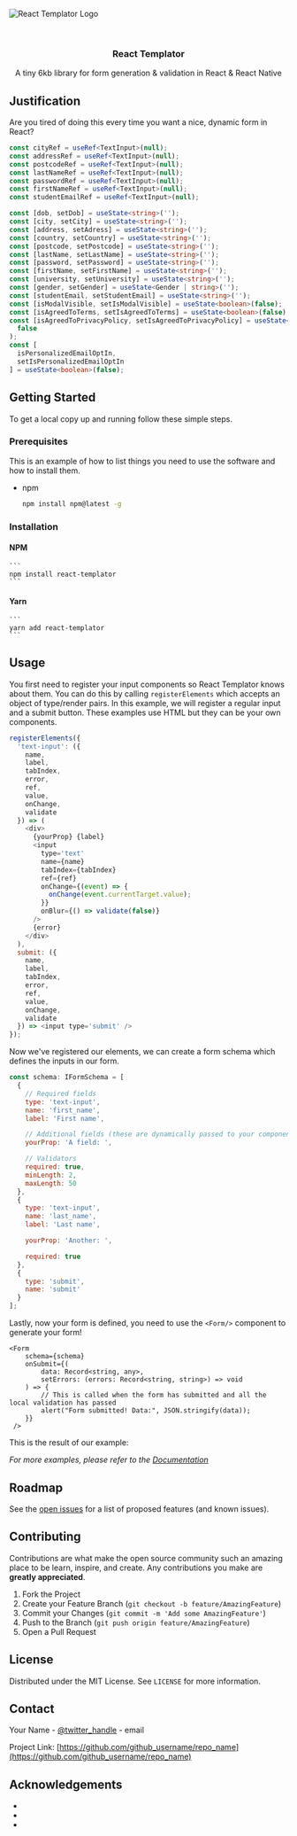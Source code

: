 ![React Templator Logo](https://i.imgur.com/3GT3syb.png)

<!-- PROJECT LOGO -->
<br />
<p align="center">

  <h3 align="center">React Templator</h3>

  <p align="center">
    A tiny 6kb library for form generation & validation in React & React Native
</p>

<!-- ABOUT THE PROJECT -->

## Justification

Are you tired of doing this every time you want a nice, dynamic form in React?

```typescript
const cityRef = useRef<TextInput>(null);
const addressRef = useRef<TextInput>(null);
const postcodeRef = useRef<TextInput>(null);
const lastNameRef = useRef<TextInput>(null);
const passwordRef = useRef<TextInput>(null);
const firstNameRef = useRef<TextInput>(null);
const studentEmailRef = useRef<TextInput>(null);

const [dob, setDob] = useState<string>('');
const [city, setCity] = useState<string>('');
const [address, setAdress] = useState<string>('');
const [country, setCountry] = useState<string>('');
const [postcode, setPostcode] = useState<string>('');
const [lastName, setLastName] = useState<string>('');
const [password, setPassword] = useState<string>('');
const [firstName, setFirstName] = useState<string>('');
const [university, setUniversity] = useState<string>('');
const [gender, setGender] = useState<Gender | string>('');
const [studentEmail, setStudentEmail] = useState<string>('');
const [isModalVisible, setIsModalVisible] = useState<boolean>(false);
const [isAgreedToTerms, setIsAgreedToTerms] = useState<boolean>(false);
const [isAgreedToPrivacyPolicy, setIsAgreedToPrivacyPolicy] = useState<boolean>(
  false
);
const [
  isPersonalizedEmailOptIn,
  setIsPersonalizedEmailOptIn
] = useState<boolean>(false);
```

<!-- GETTING STARTED -->

## Getting Started

To get a local copy up and running follow these simple steps.

### Prerequisites

This is an example of how to list things you need to use the software and how to install them.

- npm
  ```sh
  npm install npm@latest -g
  ```

### Installation

#### NPM

    ```
    npm install react-templator
    ```

#### Yarn

    ```
    yarn add react-templator
    ```

<!-- USAGE EXAMPLES -->

## Usage

You first need to register your input components so React Templator knows about them. You can do this by calling `registerElements` which accepts an object of type/render pairs. In this example, we will register a regular input and a submit button. These examples use HTML but they can be your own components.

```javascript
registerElements({
  'text-input': ({
    name,
    label,
    tabIndex,
    error,
    ref,
    value,
    onChange,
    validate
  }) => (
    <div>
      {yourProp} {label}
      <input
        type='text'
        name={name}
        tabIndex={tabIndex}
        ref={ref}
        onChange={(event) => {
          onChange(event.currentTarget.value);
        }}
        onBlur={() => validate(false)}
      />
      {error}
    </div>
  ),
  submit: ({
    name,
    label,
    tabIndex,
    error,
    ref,
    value,
    onChange,
    validate
  }) => <input type='submit' />
});
```

Now we've registered our elements, we can create a form schema which defines the inputs in our form.

```javascript
const schema: IFormSchema = [
  {
    // Required fields
    type: 'text-input',
    name: 'first_name',
    label: 'First name',

    // Additional fields (these are dynamically passed to your component and can be anything)
    yourProp: 'A field: ',

    // Validators
    required: true,
    minLength: 2,
    maxLength: 50
  },
  {
    type: 'text-input',
    name: 'last_name',
    label: 'Last name',

    yourProp: 'Another: ',

    required: true
  },
  {
    type: 'submit',
    name: 'submit'
  }
];
```

Lastly, now your form is defined, you need to use the `<Form/>` component to generate your form!

```
<Form
	schema={schema}
    onSubmit={(
       	data: Record<string, any>,
        setErrors: (errors: Record<string, string>) => void
    ) => {
    	// This is called when the form has submitted and all the local validation has passed
        alert("Form submitted! Data:", JSON.stringify(data));
    }}
 />
```

This is the result of our example:

_For more examples, please refer to the [Documentation](https://example.com)_

<!-- ROADMAP -->

## Roadmap

See the [open issues](https://github.com/github_username/repo_name/issues) for a list of proposed features (and known issues).

<!-- CONTRIBUTING -->

## Contributing

Contributions are what make the open source community such an amazing place to be learn, inspire, and create. Any contributions you make are **greatly appreciated**.

1. Fork the Project
2. Create your Feature Branch (`git checkout -b feature/AmazingFeature`)
3. Commit your Changes (`git commit -m 'Add some AmazingFeature'`)
4. Push to the Branch (`git push origin feature/AmazingFeature`)
5. Open a Pull Request

<!-- LICENSE -->

## License

Distributed under the MIT License. See `LICENSE` for more information.

<!-- CONTACT -->

## Contact

Your Name - [@twitter_handle](https://twitter.com/twitter_handle) - email

Project Link: [https://github.com/github_username/repo_name](https://github.com/github_username/repo_name)

<!-- ACKNOWLEDGEMENTS -->

## Acknowledgements

- []()
- []()
- []()

<!-- MARKDOWN LINKS & IMAGES -->
<!-- https://www.markdownguide.org/basic-syntax/#reference-style-links -->

[contributors-shield]: https://img.shields.io/github/contributors/github_username/repo.svg?style=for-the-badge
[contributors-url]: https://github.com/github_username/repo/graphs/contributors
[forks-shield]: https://img.shields.io/github/forks/github_username/repo.svg?style=for-the-badge
[forks-url]: https://github.com/github_username/repo/network/members
[stars-shield]: https://img.shields.io/github/stars/github_username/repo.svg?style=for-the-badge
[stars-url]: https://github.com/github_username/repo/stargazers
[issues-shield]: https://img.shields.io/github/issues/github_username/repo.svg?style=for-the-badge
[issues-url]: https://github.com/github_username/repo/issues
[license-shield]: https://img.shields.io/github/license/github_username/repo.svg?style=for-the-badge
[license-url]: https://github.com/github_username/repo/blob/master/LICENSE.txt
[linkedin-shield]: https://img.shields.io/badge/-LinkedIn-black.svg?style=for-the-badge&logo=linkedin&colorB=555
[linkedin-url]: https://linkedin.com/in/github_username
